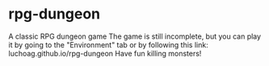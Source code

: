 # rpg-dungeon
A classic RPG dungeon game
The game is still incomplete, but you can play it by going to the "Environment" tab or by following this link:
luchoag.github.io/rpg-dungeon
Have fun killing monsters!
